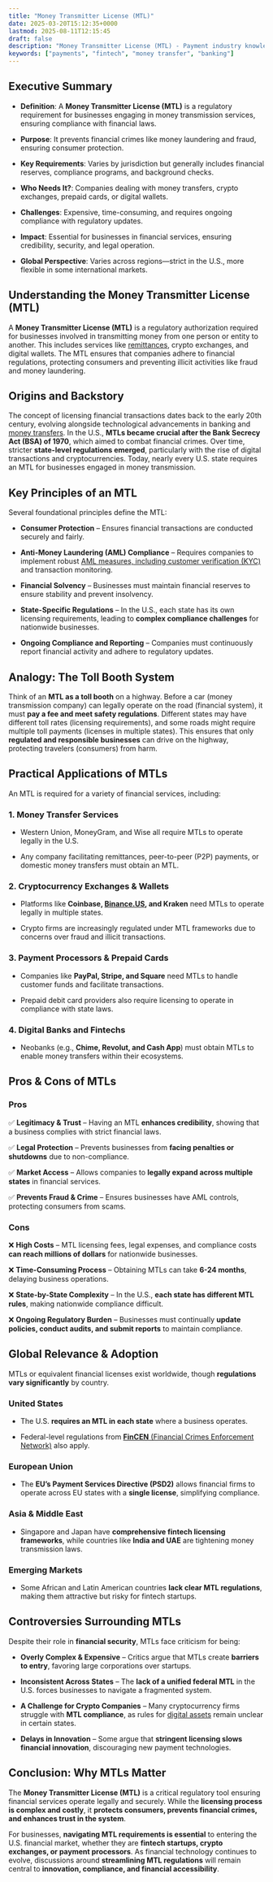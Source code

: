 ```yaml
---
title: "Money Transmitter License (MTL)"
date: 2025-03-20T15:12:35+0000
lastmod: 2025-08-11T12:15:45
draft: false
description: "Money Transmitter License (MTL) - Payment industry knowledge and insights"
keywords: ["payments", "fintech", "money transfer", "banking"]
---
```


## Executive Summary

- **Definition**: A **Money Transmitter License (MTL)** is a regulatory requirement for businesses engaging in money transmission services, ensuring compliance with financial laws.

- **Purpose**: It prevents financial crimes like money laundering and fraud, ensuring consumer protection.

- **Key Requirements**: Varies by jurisdiction but generally includes financial reserves, compliance programs, and background checks.

- **Who Needs It?**: Companies dealing with money transfers, crypto exchanges, prepaid cards, or digital wallets.

- **Challenges**: Expensive, time-consuming, and requires ongoing compliance with regulatory updates.

- **Impact**: Essential for businesses in financial services, ensuring credibility, security, and legal operation.

- **Global Perspective**: Varies across regions—strict in the U.S., more flexible in some international markets.

## Understanding the Money Transmitter License (MTL)

A **Money Transmitter License (MTL)** is a regulatory authorization required for businesses involved in transmitting money from one person or entity to another. This includes services like [remittances](https://faisalkhanllc.xyz/resources/payments-wiki/r/remittances/), crypto exchanges, and digital wallets. The MTL ensures that companies adhere to financial regulations, protecting consumers and preventing illicit activities like fraud and money laundering.

## Origins and Backstory

The concept of licensing financial transactions dates back to the early 20th century, evolving alongside technological advancements in banking and [money transfers](https://faisalkhanllc.xyz/resources/payments-wiki/m/money-transfer/). In the U.S., **MTLs became crucial after the Bank Secrecy Act (BSA) of 1970**, which aimed to combat financial crimes. Over time, stricter **state-level regulations emerged**, particularly with the rise of digital transactions and cryptocurrencies. Today, nearly every U.S. state requires an MTL for businesses engaged in money transmission.

## Key Principles of an MTL

Several foundational principles define the MTL:

- **Consumer Protection** – Ensures financial transactions are conducted securely and fairly.

- **Anti-Money Laundering (AML) Compliance** – Requires companies to implement robust [AML measures, including customer verification (KYC)](https://faisalkhanllc.xyz/resources/payments-wiki/k/know-your-customer-kyc-anti-money-laundering-aml/) and transaction monitoring.

- **Financial Solvency** – Businesses must maintain financial reserves to ensure stability and prevent insolvency.

- **State-Specific Regulations** – In the U.S., each state has its own licensing requirements, leading to **complex compliance challenges** for nationwide businesses.

- **Ongoing Compliance and Reporting** – Companies must continuously report financial activity and adhere to regulatory updates.

## Analogy: The Toll Booth System

Think of an **MTL as a toll booth** on a highway. Before a car (money transmission company) can legally operate on the road (financial system), it must **pay a fee and meet safety regulations**. Different states may have different toll rates (licensing requirements), and some roads might require multiple toll payments (licenses in multiple states). This ensures that only **regulated and responsible businesses** can drive on the highway, protecting travelers (consumers) from harm.

## Practical Applications of MTLs

An MTL is required for a variety of financial services, including:

### 1. Money Transfer Services

- Western Union, MoneyGram, and Wise all require MTLs to operate legally in the U.S.

- Any company facilitating remittances, peer-to-peer (P2P) payments, or domestic money transfers must obtain an MTL.

### 2. Cryptocurrency Exchanges & Wallets

- Platforms like **Coinbase, [Binance.US](http://Binance.US), and Kraken** need MTLs to operate legally in multiple states.

- Crypto firms are increasingly regulated under MTL frameworks due to concerns over fraud and illicit transactions.

### 3. Payment Processors & Prepaid Cards

- Companies like **PayPal, Stripe, and Square** need MTLs to handle customer funds and facilitate transactions.

- Prepaid debit card providers also require licensing to operate in compliance with state laws.

### 4. Digital Banks and Fintechs

- Neobanks (e.g., **Chime, Revolut, and Cash App**) must obtain MTLs to enable money transfers within their ecosystems.

## Pros & Cons of MTLs

### Pros

✅ **Legitimacy & Trust** – Having an MTL **enhances credibility**, showing that a business complies with strict financial laws.

✅ **Legal Protection** – Prevents businesses from **facing penalties or shutdowns** due to non-compliance.

✅ **Market Access** – Allows companies to **legally expand across multiple states** in financial services.

✅ **Prevents Fraud & Crime** – Ensures businesses have AML controls, protecting consumers from scams.

### Cons

❌ **High Costs** – MTL licensing fees, legal expenses, and compliance costs **can reach millions of dollars** for nationwide businesses.

❌ **Time-Consuming Process** – Obtaining MTLs can take **6-24 months**, delaying business operations.

❌ **State-by-State Complexity** – In the U.S., **each state has different MTL rules**, making nationwide compliance difficult.

❌ **Ongoing Regulatory Burden** – Businesses must continually **update policies, conduct audits, and submit reports** to maintain compliance.

## Global Relevance & Adoption

MTLs or equivalent financial licenses exist worldwide, though **regulations vary significantly** by country.

### United States

- The U.S. **requires an MTL in each state** where a business operates.

- Federal-level regulations from [**FinCEN** (Financial Crimes Enforcement Network)](https://faisalkhanllc.xyz/resources/payments-wiki/f/financial-crimes-enforcement-network-fincen/) also apply.

### European Union

- The **EU’s Payment Services Directive (PSD2)** allows financial firms to operate across EU states with a **single license**, simplifying compliance.

### Asia & Middle East

- Singapore and Japan have **comprehensive fintech licensing frameworks**, while countries like **India and UAE** are tightening money transmission laws.

### Emerging Markets

- Some African and Latin American countries **lack clear MTL regulations**, making them attractive but risky for fintech startups.

## Controversies Surrounding MTLs

Despite their role in **financial security**, MTLs face criticism for being:

- **Overly Complex & Expensive** – Critics argue that MTLs create **barriers to entry**, favoring large corporations over startups.

- **Inconsistent Across States** – The **lack of a unified federal MTL** in the U.S. forces businesses to navigate a fragmented system.

- **A Challenge for Crypto Companies** – Many cryptocurrency firms struggle with **MTL compliance**, as rules for [digital assets](https://faisalkhanllc.xyz/resources/payments-wiki/d/digital-assets/) remain unclear in certain states.

- **Delays in Innovation** – Some argue that **stringent licensing slows financial innovation**, discouraging new payment technologies.

## Conclusion: Why MTLs Matter

The **Money Transmitter License (MTL)** is a critical regulatory tool ensuring financial services operate legally and securely. While the **licensing process is complex and costly**, it **protects consumers, prevents financial crimes, and enhances trust in the system**.

For businesses, **navigating MTL requirements is essential** to entering the U.S. financial market, whether they are **fintech startups, crypto exchanges, or payment processors**. As financial technology continues to evolve, discussions around **streamlining MTL regulations** will remain central to **innovation, compliance, and financial accessibility**.